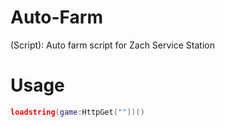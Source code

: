 # Auto-Farm
(Script): Auto farm script for Zach Service Station

# Usage
```lua
loadstring(game:HttpGet(""))()
```
